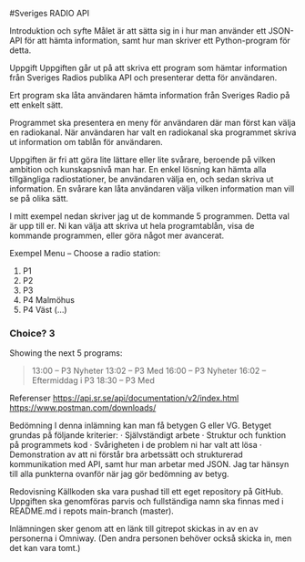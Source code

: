 #Sveriges RADIO API



Introduktion och syfte
Målet är att sätta sig in i hur man använder ett JSON-API för att hämta information, samt hur man skriver ett Python-program för detta.

Uppgift
Uppgiften går ut på att skriva ett program som hämtar information från Sveriges Radios publika API och presenterar detta för användaren.

Ert program ska låta användaren hämta information från Sveriges Radio på ett enkelt sätt.

Programmet ska presentera en meny för användaren där man först kan välja en radiokanal.
När användaren har valt en radiokanal ska programmet skriva ut information om tablån för användaren.

Uppgiften är fri att göra lite lättare eller lite svårare, beroende på vilken ambition och kunskapsnivå man har. En enkel lösning kan hämta alla tillgängliga radiostationer, be användaren välja en, och sedan skriva ut information. En svårare kan låta användaren välja vilken information man vill se på olika sätt.

I mitt exempel nedan skriver jag ut de kommande 5 programmen. Detta val är upp till er. Ni kan välja att skriva ut hela programtablån, visa de kommande programmen, eller göra något mer avancerat.


Exempel
Menu – Choose a radio station:
1. P1
2. P2
3. P3
4. P4 Malmöhus
5. P4 Väst
(…)
 
### Choice? 3
 
Showing the next 5 programs:
> 13:00 – P3 Nyheter
> 13:02 – P3 Med
> 16:00 – P3 Nyheter
> 16:02 – Eftermiddag i P3
> 18:30 – P3 Med


Referenser
https://api.sr.se/api/documentation/v2/index.html
https://www.postman.com/downloads/


Bedömning
I denna inlämning kan man få betygen G eller VG. Betyget grundas på följande kriterier:
·        Självständigt arbete
·        Struktur och funktion på programmets kod
·        Svårigheten i de problem ni har valt att lösa
·        Demonstration av att ni förstår bra arbetssätt och strukturerad kommunikation med API, samt hur man arbetar med JSON.
Jag tar hänsyn till alla punkterna ovanför när jag gör bedömning av betyg.

Redovisning
Källkoden ska vara pushad till ett eget repository på GitHub. Uppgiften ska genomföras parvis och fullständiga namn ska finnas med i README.md i repots main-branch (master).

Inlämningen sker genom att en länk till gitrepot skickas in av en av personerna i Omniway.
(Den andra personen behöver också skicka in, men det kan vara tomt.)
